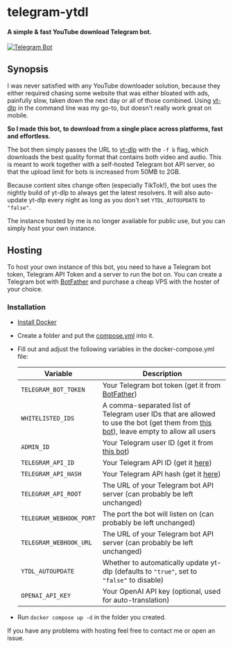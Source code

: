 # telegram-ytdl

#### A simple & fast YouTube download Telegram bot.

[![Telegram Bot](https://img.shields.io/badge/TELEGRAM-BOT-%2330A3E6?style=for-the-badge&logo=telegram)](https://t.me/Downtify_Bot)

## Synopsis

I was never satisfied with any YouTube downloader solution, because they either required chasing some website that was
either bloated with ads, painfully slow, taken down the next day or all of those combined.
Using [yt-dlp][yt-dlp] in the command line was my go-to,
but doesn't really work great on mobile.

**So I made this bot, to download from a single place across platforms, fast and effortless.**

The bot then simply passes the URL to [yt-dlp][yt-dlp] with the `-f b` flag, which downloads the best quality
format that contains both video and audio. This is meant to work together with a self-hosted
Telegram bot API server, so that the upload limit for bots is increased from 50MB to 2GB.

Because content sites change often (especially TikTok!), the bot uses the nightly build of yt-dlp to
always get the latest resolvers. It will also auto-update yt-dlp every night as long as you don't
set `YTDL_AUTOUPDATE` to `"false"`.

The instance hosted by me is no longer available for public use, but you can simply host your own instance.

## Hosting

To host your own instance of this bot, you need to have a Telegram bot token, Telegram API Token
and a server to run the bot on. You can create a Telegram bot with [BotFather][botfather] and purchase
a cheap VPS with the hoster of your choice.



### Installation

- [Install Docker](https://docs.docker.com/engine/install)
- Create a folder and put the [compose.yml](./compose.yml) into it.
- Fill out and adjust the following variables in the docker-compose.yml file:

  | Variable                | Description                                                                                                                                    |
  | ----------------------- | ---------------------------------------------------------------------------------------------------------------------------------------------- |
  | `TELEGRAM_BOT_TOKEN`    | Your Telegram bot token (get it from [BotFather][botfather])                                                                                   |
  | `WHITELISTED_IDS`       | A comma-separated list of Telegram user IDs that are allowed to use the bot (get them from [this bot][id-bot]), leave empty to allow all users |
  | `ADMIN_ID`              | Your Telegram user ID (get it from [this bot][id-bot])                                                                                         |
  | `TELEGRAM_API_ID`       | Your Telegram API ID (get it [here][telegram-api-id])                                                                                          |
  | `TELEGRAM_API_HASH`     | Your Telegram API hash (get it [here][telegram-api-id])                                                                                        |
  | `TELEGRAM_API_ROOT`     | The URL of your Telegram bot API server (can probably be left unchanged)                                                                       |
  | `TELEGRAM_WEBHOOK_PORT` | The port the bot will listen on (can probably be left unchanged)                                                                               |
  | `TELEGRAM_WEBHOOK_URL`  | The URL of your Telegram bot API server (can probably be left unchanged)                                                                       |
  | `YTDL_AUTOUPDATE`       | Whether to automatically update yt-dlp (defaults to `"true"`, set to `"false"` to disable)                                                     |
  | `OPENAI_API_KEY`        | Your OpenAI API key (optional, used for auto-translation)                                                                                      |

- Run `docker compose up -d` in the folder you created.

If you have any problems with hosting feel free to contact me or open an issue.

[yt-dlp]: https://github.com/yt-dlp/yt-dlp
[telegram-api-id]: https://core.telegram.org/api/obtaining_api_id
[id-bot]: https://t.me/getidsbot
[botfather]: https://t.me/BotFather
[hetzner]: https://hetzner.cloud/?ref=e5ntAQJVvxX1
